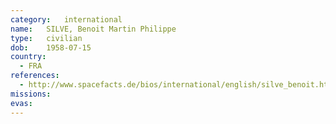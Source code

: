 ```yaml
---
category:	international
name:	SILVE, Benoit Martin Philippe
type:	civilian
dob:	1958-07-15
country:
  - FRA
references:
  - http://www.spacefacts.de/bios/international/english/silve_benoit.htm
missions:
evas:
---
```

